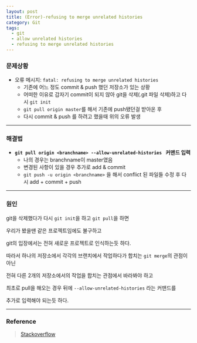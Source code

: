 ```yaml
---
layout: post
title: (Error)-refusing to merge unrelated histories
category: Git
tags:
  - git
  - allow unrelated histories
  - refusing to merge unrelated histories
---
```


### 문제상황

- 오류 메시지: `fatal: refusing to merge unrelated histories`
  - 기존에 어느 정도 commit & push 했던 저장소가 있는 상황
  - 어떠한 이유로 갑자기 commit이 되지 않아 git을 삭제(.git 파일 삭제)하고 다시 `git init`
  - `git pull origin master`를 해서 기존에 push됐던걸 받아온 후
  - 다시 commit & push 를 하려고 했을때 위의 오류 발생

------



### 해결법

- **`git pull origin <branchname> --allow-unrelated-histories ` 커맨드 입력**
  - 나의 경우는 branchname이 master였음
  - 변경된 사항이 있을 경우 추가로 add & commit
  - `git push -u origin <branchname>` 을 해서 conflict 된 파일들 수정 후 다시 add + commit + push

------



### 원인

git을 삭제했다가 다시 `git init`을 하고 `git pull`을 하면

우리가 봤을땐 같은 프로젝트임에도 불구하고

git의 입장에서는 전혀 새로운 프로젝트로 인식하는듯 하다.

따라서 하나의 저장소에서 각각의 브랜치에서 작업하다가 합치는 `git merge`의 관점이 아닌

전혀 다른 2개의 저장소에서의 작업을 합치는 관점에서 바라봐야 하고

최초로 pull을 해오는 경우 뒤에 `--allow-unrelated-histories` 라는 커맨드를

추가로 입력해야 되는듯 하다.

---

### Reference

> [Stackoverflow](https://stackoverflow.com/questions/37937984/git-refusing-to-merge-unrelated-histories-on-rebase)
